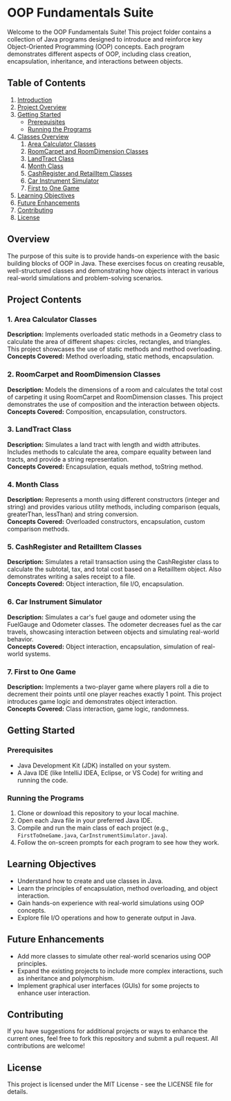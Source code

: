 # OOP Fundamentals Suite

Welcome to the OOP Fundamentals Suite! This project folder contains a collection of Java programs designed to introduce and reinforce key Object-Oriented Programming (OOP) concepts. Each program demonstrates different aspects of OOP, including class creation, encapsulation, inheritance, and interactions between objects.

## Table of Contents

1. [Introduction](#oop-fundamentals-suite)
2. [Project Overview](#overview)
3. [Getting Started](#getting-started)
   - [Prerequisites](#prerequisites)
   - [Running the Programs](#running-the-programs)
4. [Classes Overview](#project-contents)
   1. [Area Calculator Classes](#1-area-calculator-classes)
   2. [RoomCarpet and RoomDimension Classes](#2-roomcarpet-and-roomdimension-classes)
   3. [LandTract Class](#3-landtract-class)
   4. [Month Class](#4-month-class)
   5. [CashRegister and RetailItem Classes](#5-cashregister-and-retailitem-classes)
   6. [Car Instrument Simulator](#6-car-instrument-simulator)
   7. [First to One Game](#7-first-to-one-game)
5. [Learning Objectives](#learning-objectives)
6. [Future Enhancements](#future-enhancements)
7. [Contributing](#contributing)
8. [License](#license)

## Overview

The purpose of this suite is to provide hands-on experience with the basic building blocks of OOP in Java. These exercises focus on creating reusable, well-structured classes and demonstrating how objects interact in various real-world simulations and problem-solving scenarios.

## Project Contents

### 1. Area Calculator Classes

**Description:** Implements overloaded static methods in a Geometry class to calculate the area of different shapes: circles, rectangles, and triangles. This project showcases the use of static methods and method overloading.  
**Concepts Covered:** Method overloading, static methods, encapsulation.

### 2. RoomCarpet and RoomDimension Classes

**Description:** Models the dimensions of a room and calculates the total cost of carpeting it using RoomCarpet and RoomDimension classes. This project demonstrates the use of composition and the interaction between objects.  
**Concepts Covered:** Composition, encapsulation, constructors.

### 3. LandTract Class

**Description:** Simulates a land tract with length and width attributes. Includes methods to calculate the area, compare equality between land tracts, and provide a string representation.  
**Concepts Covered:** Encapsulation, equals method, toString method.

### 4. Month Class

**Description:** Represents a month using different constructors (integer and string) and provides various utility methods, including comparison (equals, greaterThan, lessThan) and string conversion.  
**Concepts Covered:** Overloaded constructors, encapsulation, custom comparison methods.

### 5. CashRegister and RetailItem Classes

**Description:** Simulates a retail transaction using the CashRegister class to calculate the subtotal, tax, and total cost based on a RetailItem object. Also demonstrates writing a sales receipt to a file.  
**Concepts Covered:** Object interaction, file I/O, encapsulation.

### 6. Car Instrument Simulator

**Description:** Simulates a car's fuel gauge and odometer using the FuelGauge and Odometer classes. The odometer decreases fuel as the car travels, showcasing interaction between objects and simulating real-world behavior.  
**Concepts Covered:** Object interaction, encapsulation, simulation of real-world systems.

### 7. First to One Game

**Description:** Implements a two-player game where players roll a die to decrement their points until one player reaches exactly 1 point. This project introduces game logic and demonstrates object interaction.  
**Concepts Covered:** Class interaction, game logic, randomness.

## Getting Started

### Prerequisites

* Java Development Kit (JDK) installed on your system.
* A Java IDE (like IntelliJ IDEA, Eclipse, or VS Code) for writing and running the code.

### Running the Programs

1. Clone or download this repository to your local machine.
2. Open each Java file in your preferred Java IDE.
3. Compile and run the main class of each project (e.g., `FirstToOneGame.java`, `CarInstrumentSimulator.java`).
4. Follow the on-screen prompts for each program to see how they work.

## Learning Objectives

* Understand how to create and use classes in Java.
* Learn the principles of encapsulation, method overloading, and object interaction.
* Gain hands-on experience with real-world simulations using OOP concepts.
* Explore file I/O operations and how to generate output in Java.

## Future Enhancements

* Add more classes to simulate other real-world scenarios using OOP principles.
* Expand the existing projects to include more complex interactions, such as inheritance and polymorphism.
* Implement graphical user interfaces (GUIs) for some projects to enhance user interaction.

## Contributing

If you have suggestions for additional projects or ways to enhance the current ones, feel free to fork this repository and submit a pull request. All contributions are welcome!

## License

This project is licensed under the MIT License - see the LICENSE file for details.
